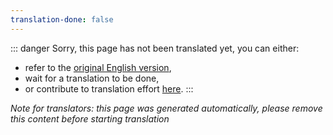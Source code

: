 ```yaml
---
translation-done: false
---
```

::: danger
Sorry, this page has not been translated yet, you can either:
- refer to the [original English version](</mapping/basic-audio.md>),
- wait for a translation to be done,
- or contribute to translation effort [here](https://github.com/bsmg/wiki).
:::

_Note for translators: this page was generated automatically, please remove this content before starting translation_
